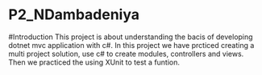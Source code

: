 # P2_NDambadeniya
#Introduction
This project is about understanding the bacis of developing dotnet mvc application with c#. In this project we have prcticed creating a multi project solution, use c# to create modules, controllers and views. Then we practiced the using XUnit to test a funtion. 
